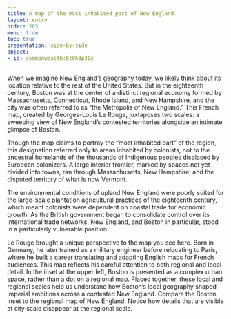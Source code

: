 ```yaml
---
title: A map of the most inhabited part of New England
layout: entry
order: 203
menu: true
toc: true
presentation: side-by-side
object:
- id: commonwealth:6t053p30x
---
```


When we imagine New England’s geography today, we likely think about its location relative to the rest of the United States. But in the eighteenth century, Boston was at the center of a distinct regional economy formed by Massachusetts, Connecticut, Rhode Island, and New Hampshire, and the city was often referred to as “the Metropolis of New England.” This French map, created by Georges-Louis Le Rouge, juxtaposes two scales: a sweeping view of New England’s contested territories alongside an intimate glimpse of Boston.

Though the map claims to portray the “most inhabited part” of the region, this designation referred only to areas inhabited by colonists, not to the ancestral homelands of the thousands of Indigenous peoples displaced by European colonizers. A large interior frontier, marked by spaces not yet divided into towns, ran through Massachusetts, New Hampshire, and the disputed territory of what is now Vermont.

The environmental conditions of upland New England were poorly suited for the large-scale plantation agricultural practices of the eighteenth century, which meant colonists were dependent on coastal trade for economic growth. As the British government began to consolidate control over its international trade networks, New England, and Boston in particular, stood in a particularly vulnerable position.

Le Rouge brought a unique perspective to the map you see here. Born in Germany, he later trained as a military engineer before relocating to Paris, where he built a career translating and adapting English maps for French audiences. This map reflects his careful attention to both regional and local detail. In the inset at the upper left, Boston is presented as a complex urban space, rather than a dot on a regional map. Placed together, these local and regional scales help us understand how Boston’s local geography shaped imperial ambitions across a contested New England. Compare the Boston inset to the regional map of New England. Notice how details that are visible at city scale disappear at the regional scale.

